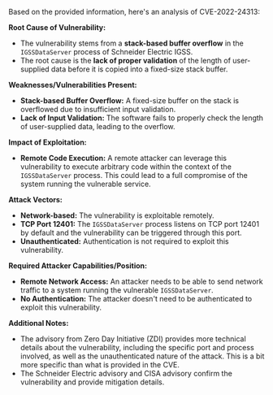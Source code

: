 Based on the provided information, here's an analysis of CVE-2022-24313:

**Root Cause of Vulnerability:**

*   The vulnerability stems from a **stack-based buffer overflow** in the `IGSSDataServer` process of Schneider Electric IGSS.
*   The root cause is the **lack of proper validation** of the length of user-supplied data before it is copied into a fixed-size stack buffer.

**Weaknesses/Vulnerabilities Present:**

*   **Stack-based Buffer Overflow:** A fixed-size buffer on the stack is overflowed due to insufficient input validation.
*   **Lack of Input Validation:** The software fails to properly check the length of user-supplied data, leading to the overflow.

**Impact of Exploitation:**

*   **Remote Code Execution:** A remote attacker can leverage this vulnerability to execute arbitrary code within the context of the `IGSSDataServer` process. This could lead to a full compromise of the system running the vulnerable service.

**Attack Vectors:**

*   **Network-based:** The vulnerability is exploitable remotely.
*   **TCP Port 12401:** The `IGSSDataServer` process listens on TCP port 12401 by default and the vulnerability can be triggered through this port.
*   **Unauthenticated:** Authentication is not required to exploit this vulnerability.

**Required Attacker Capabilities/Position:**

*   **Remote Network Access:** An attacker needs to be able to send network traffic to a system running the vulnerable `IGSSDataServer`.
*  **No Authentication:** The attacker doesn't need to be authenticated to exploit this vulnerability.

**Additional Notes:**

* The advisory from Zero Day Initiative (ZDI) provides more technical details about the vulnerability, including the specific port and process involved, as well as the unauthenticated nature of the attack. This is a bit more specific than what is provided in the CVE.
* The Schneider Electric advisory and CISA advisory confirm the vulnerability and provide mitigation details.